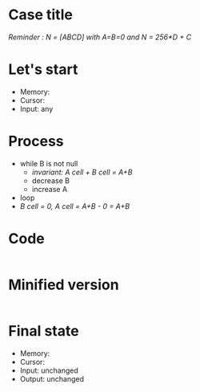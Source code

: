 # Case title

_Reminder : N = [ABCD] with A=B=0 and N = 256*D + C_

# Let's start

* Memory: 
* Cursor: 
* Input: any

# Process

* while B is not null
  * _invariant: A cell + B cell = A+B_ 
  * decrease B
  * increase A
* loop
* _B cell = 0, A cell = A+B - 0 = A+B_ 

# Code
```
```

# Minified version
```
```

# Final state

* Memory: 
* Cursor: 
* Input: unchanged
* Output: unchanged
